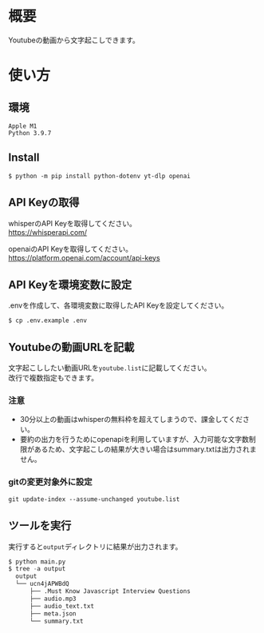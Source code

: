 # 概要
Youtubeの動画から文字起こしできます。
# 使い方

## 環境
```
Apple M1
Python 3.9.7
```
## Install
```
$ python -m pip install python-dotenv yt-dlp openai
```
## API Keyの取得
whisperのAPI Keyを取得してください。  
https://whisperapi.com/

openaiのAPI Keyを取得してください。  
https://platform.openai.com/account/api-keys

## API Keyを環境変数に設定
.envを作成して、各環境変数に取得したAPI Keyを設定してください。
```
$ cp .env.example .env
```

## Youtubeの動画URLを記載
文字起こししたい動画URLを`youtube.list`に記載してください。  
改行で複数指定もできます。
### 注意
- 30分以上の動画はwhisperの無料枠を超えてしまうので、課金してください。
- 要約の出力を行うためにopenapiを利用していますが、入力可能な文字数制限があるため、文字起こしの結果が大きい場合はsummary.txtは出力されません。

### gitの変更対象外に設定
```
git update-index --assume-unchanged youtube.list
```

## ツールを実行
実行すると`output`ディレクトリに結果が出力されます。
```python
$ python main.py
$ tree -a output
  output
  └── ucn4jAPWBdQ
      ├── .Must Know Javascript Interview Questions
      ├── audio.mp3
      ├── audio_text.txt
      ├── meta.json
      └── summary.txt
```
